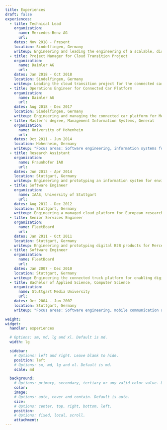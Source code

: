 ```yaml
---
title: Experiences
draft: false
experiences:
  - title: Technical Lead
    organization:
      name: Mercedes-Benz AG
      url:
    dates: Nov 2018 - Present
    location: Sindelfingen, Germany
    writeup: Engineering and leading the engineering of a scalable, distributed development platform for future digital products for Mercedes Benz cars in an international context of Stuttgart, Seattle, Berlin and Beijing, enabling 15+ teams to integrate in independent lifecycle.
  - title: Project Manager for Cloud Transition Project
    organization:
      name: Daimler AG
      url:
    dates: Jan 2018 - Oct 2018
    location: Sindelfingen, Germany
    writeup: Leading the cloud transition project for the connected car platform from on-premise to multi-cloud environment in an international context.
  - title: Operations Engineer for Connected Car Platform
    organization:
      name: Daimler AG
      url:
    dates: Aug 2018 - Dec 2017
    location: Sindelfingen, Germany
    writeup: Engineering and managing the connected car platform for Mercedes Me services.
  - title: Master's degree, Management Information Systems, General
    organization:
      name: University of Hohenheim
      url:
    dates: Oct 2011 - Jun 2014
    location: Hohenheim, Germany
    writeup: "Focus areas: Software engineering, information systems for digital economy, security and data protection, business administration, economic sociology."
  - title: Research Assistant
    organization:
      name: Fraunhofer IAO
      url:
    dates: Jun 2013 - Apr 2014
    location: Stuttgart, Germany
    writeup: Engineering and prototyping an information system for environmental disasters for a European research project
  - title: Software Engineer
    organization:
      name: IAAS, University of Stuttgart
      url:
    dates: Aug 2012 - Dec 2012
    location: Stuttgart, Germany
    writeup: Engineering a managed cloud platform for European research project
  - title: Senior Services Engineer
    organization:
      name: FleetBoard
      url:
    dates: Jan 2011 - Oct 2011
    location: Stuttgart, Germany
    writeup: Engineering and prototyping digital B2B products for Mercedes Benz and other OEM trucks.
  - title: Software Engineer
    organization:
      name: FleetBoard
      url:
    dates: Jan 2007 - Dec 2010
    location: Stuttgart, Germany
    writeup: Engineering the connected truck platform for enabling digital products for Mercedes Benz and other OEM trucks.
  - title: Bachelor of Applied Science, Computer Science
    organization:
      name: Stuttgart Media University
      url:
    dates: Oct 2004 - Jun 2007
    location: Stuttgart, Germany
    writeup: "Focus areas: Software engineering, mobile communication and network technologies, UI/UX."

weight:
widget:
  handler: experiences

  # Options: sm, md, lg and xl. Default is md.
  width: lg

  sidebar:
    # Options: left and right. Leave blank to hide.
    position: left
    # Options: sm, md, lg and xl. Default is md.
    scale: md

  background:
    # Options: primary, secondary, tertiary or any valid color value. Default is primary.
    color:
    image:
    # Options: auto, cover and contain. Default is auto.
    size:
    # Options: center, top, right, bottom, left.
    position:
    # Options: fixed, local, scroll.
    attachment:
---
```

